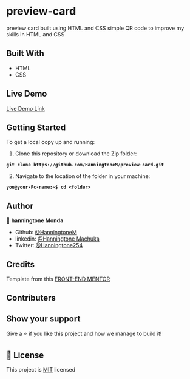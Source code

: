 # preview-card

preview card built using HTML and  CSS
simple QR code to improve my skills in HTML and CSS


## Built With

- HTML
- CSS

## Live Demo

[Live Demo Link](https://viewcardhanningtone.netlify.app/)

## Getting Started

To get a local copy up and running:

1. Clone this repository or download the Zip folder:

**``git clone https://github.com/HanningtoneM/preview-card.git``**

2. Navigate to the location of the folder in your machine:

**``you@your-Pc-name:~$ cd <folder>``**

## Author

👤 **hanningtone Monda**

- Github: [@HanningtoneM](https://github.com/HanningtoneM)
- linkedin: [@Hanningtone Machuka](https://www.linkedin.com/in/hanningtone-machuka-58501722a)
- Twitter: [@Hanningtone254](https://twitter.com/Hanningtone254?t=YVXXz9EZzOhR5vPi3DlHDQ&s=09)

## Credits

Template from this [FRONT-END MENTOR](https://www.frontendmentor.io/)

## Contributers

## Show your support

Give a ⭐️ if you like this project and how we manage to build it!

## 📝 License

This project is [MIT](./MIT.md) licensed

